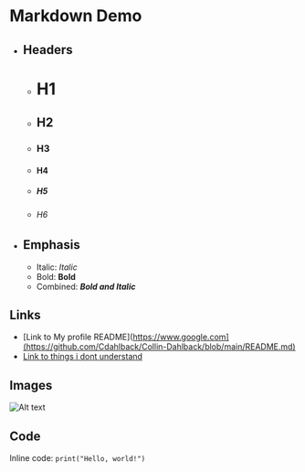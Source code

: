 # Markdown Demo

- ## Headers

  - # H1
  - ## H2
  - ### H3
  - #### H4
  - ##### H5
  - ###### H6

- ## Emphasis

  - Italic: *Italic* 
  - Bold: **Bold** 
  - Combined: **_Bold and Italic_**

## Links

- [Link to My profile README](https://www.google.com](https://github.com/Cdahlback/Collin-Dahlback/blob/main/README.md)
- [Link to things i dont understand](https://github.com/Cdahlback/Collin-Dahlback/blob/main/ThingsIDontUnderstand.md)

## Images

![Alt text](https://picsum.photos/200/300)

## Code

Inline code: `print("Hello, world!")`
